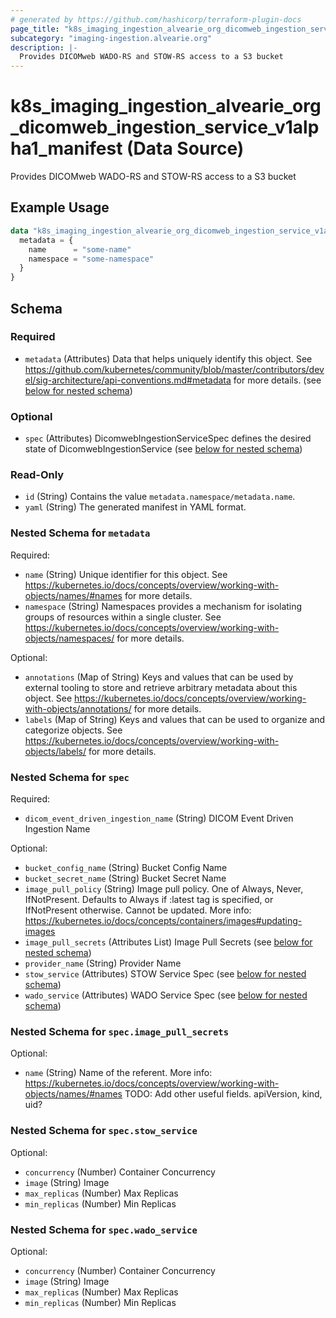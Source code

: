 ```yaml
---
# generated by https://github.com/hashicorp/terraform-plugin-docs
page_title: "k8s_imaging_ingestion_alvearie_org_dicomweb_ingestion_service_v1alpha1_manifest Data Source - terraform-provider-k8s"
subcategory: "imaging-ingestion.alvearie.org"
description: |-
  Provides DICOMweb WADO-RS and STOW-RS access to a S3 bucket
---
```


# k8s_imaging_ingestion_alvearie_org_dicomweb_ingestion_service_v1alpha1_manifest (Data Source)

Provides DICOMweb WADO-RS and STOW-RS access to a S3 bucket

## Example Usage

```terraform
data "k8s_imaging_ingestion_alvearie_org_dicomweb_ingestion_service_v1alpha1_manifest" "example" {
  metadata = {
    name      = "some-name"
    namespace = "some-namespace"
  }
}
```

<!-- schema generated by tfplugindocs -->
## Schema

### Required

- `metadata` (Attributes) Data that helps uniquely identify this object. See https://github.com/kubernetes/community/blob/master/contributors/devel/sig-architecture/api-conventions.md#metadata for more details. (see [below for nested schema](#nestedatt--metadata))

### Optional

- `spec` (Attributes) DicomwebIngestionServiceSpec defines the desired state of DicomwebIngestionService (see [below for nested schema](#nestedatt--spec))

### Read-Only

- `id` (String) Contains the value `metadata.namespace/metadata.name`.
- `yaml` (String) The generated manifest in YAML format.

<a id="nestedatt--metadata"></a>
### Nested Schema for `metadata`

Required:

- `name` (String) Unique identifier for this object. See https://kubernetes.io/docs/concepts/overview/working-with-objects/names/#names for more details.
- `namespace` (String) Namespaces provides a mechanism for isolating groups of resources within a single cluster. See https://kubernetes.io/docs/concepts/overview/working-with-objects/namespaces/ for more details.

Optional:

- `annotations` (Map of String) Keys and values that can be used by external tooling to store and retrieve arbitrary metadata about this object. See https://kubernetes.io/docs/concepts/overview/working-with-objects/annotations/ for more details.
- `labels` (Map of String) Keys and values that can be used to organize and categorize objects. See https://kubernetes.io/docs/concepts/overview/working-with-objects/labels/ for more details.


<a id="nestedatt--spec"></a>
### Nested Schema for `spec`

Required:

- `dicom_event_driven_ingestion_name` (String) DICOM Event Driven Ingestion Name

Optional:

- `bucket_config_name` (String) Bucket Config Name
- `bucket_secret_name` (String) Bucket Secret Name
- `image_pull_policy` (String) Image pull policy. One of Always, Never, IfNotPresent. Defaults to Always if :latest tag is specified, or IfNotPresent otherwise. Cannot be updated. More info: https://kubernetes.io/docs/concepts/containers/images#updating-images
- `image_pull_secrets` (Attributes List) Image Pull Secrets (see [below for nested schema](#nestedatt--spec--image_pull_secrets))
- `provider_name` (String) Provider Name
- `stow_service` (Attributes) STOW Service Spec (see [below for nested schema](#nestedatt--spec--stow_service))
- `wado_service` (Attributes) WADO Service Spec (see [below for nested schema](#nestedatt--spec--wado_service))

<a id="nestedatt--spec--image_pull_secrets"></a>
### Nested Schema for `spec.image_pull_secrets`

Optional:

- `name` (String) Name of the referent. More info: https://kubernetes.io/docs/concepts/overview/working-with-objects/names/#names TODO: Add other useful fields. apiVersion, kind, uid?


<a id="nestedatt--spec--stow_service"></a>
### Nested Schema for `spec.stow_service`

Optional:

- `concurrency` (Number) Container Concurrency
- `image` (String) Image
- `max_replicas` (Number) Max Replicas
- `min_replicas` (Number) Min Replicas


<a id="nestedatt--spec--wado_service"></a>
### Nested Schema for `spec.wado_service`

Optional:

- `concurrency` (Number) Container Concurrency
- `image` (String) Image
- `max_replicas` (Number) Max Replicas
- `min_replicas` (Number) Min Replicas
